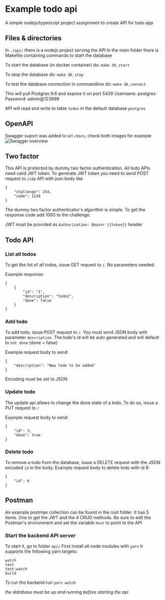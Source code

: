 # Example todo api
A simple nodejs/typescript project assignment to create API for todo app

## Files & directories
In `./api/` there is a nodejs project serving the API
In the main folder there is Makefile containing commands to start the database

To start the database (in docker container) do:
`make db_start`

To stop the database do:
`make db_stop`

To test the database connection in commandline do:
`make db_connect`

This will pull Postgres 9.6 and expose it on port 5439
Username: postgres
Password: admin@123999

API will read and write to table `todos` in the default database `postgres`

## OpenAPI
Swagger suport was added to url `/docs`, check both images for example
![Swagger overview](https://github.com/egtzori/todo_bikes/blob/master/swagger-full.jpg)


## Two factor
This API is protected by dummy two factor authentication.
All todo APIs need valid JWT token.
To generate JWT token you need to send POST request to `/idp` API with json body like
```
{
    "challenge": 234,
    "code": 1234
}
```

The dummy two factor authenticator's algorithm is simple.
To get the response code add 1000 to the challenge.

JWT must be provided as `Authorization: Bearer {{token}}` header

## Todo API

### List all todos
To get the list of all todos, issue GET request to `/`.
No parameters needed.

Example response:
```
[
    {
        "id": "1",
        "description": "todo1",
        "done": false
    }
]
```


### Add todo
To add todo, issue POST request to `/`.
You must send JSON body with parameter `description`.
The todo's id will be auto generated and will default to `not done` (done = false)

Example request body to send:
```
{
    "description": "New todo to be added"
}
```

Encoding must be set to JSON


### Update todo
The update api allows to change the done state of a todo.
To do so, issue a PUT request to `/`

Example request body to send:
```
{
    "id": 3,
    "done": true
}
```

### Delete todo
To remove a todo from the database, issue a DELETE request with the JSON encoded `id` in the body.
Example request body to delete todo with id 6:
```
{
    "id": 6
}
```

## Postman
An example postman collection can be found in the root folder.
It has 5 items.
One to get the JWT and the 4 CRUD methods.
Be sure to edit the Postman's environment and set the variable `host` to point to the API


### Start the backend API server
To start it, go to folder `api/`
First install all node modules with `yarn`
It supports the following yarn targets:
```
watch
test
test:watch
build
```

To run the backend run `yarn watch`

*the database must be up and running before starting the api*

